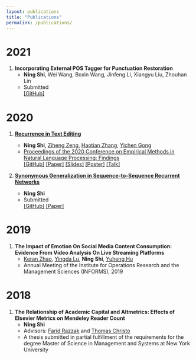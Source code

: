 ```yaml
---
layout: publications
title: "Publications"
permalink: /publications/
---
```

# 2021
1. **Incorporating External POS Tagger for Punctuation Restoration**
      * **Ning Shi**, Wei Wang, Boxin Wang, Jinfeng Li, Xiangyu Liu, Zhouhan Lin
      * Submitted  
      [[GitHub]](https://github.com/ShiningLab/POS-Tagger-for-Punctuation-Restoration)

# 2020
1. [**Recurrence in Text Editing**](https://www.aclweb.org/anthology/2020.findings-emnlp.159)
      * **Ning Shi**, [Ziheng Zeng](https://www.linkedin.com/in/ziheng-zeng-60532a179/), [Haotian Zhang](https://www.linkedin.com/in/haotian01/), [Yichen Gong](https://www.linkedin.com/in/yichengong1/)
      * [Proceedings of the 2020 Conference on Empirical Methods in Natural Language Processing: Findings](https://www.aclweb.org/anthology/volumes/2020.findings-emnlp/)  
      [[GitHub]](https://github.com/ShiningLab/Recurrent-Text-Editing) [[Paper]](https://www.aclweb.org/anthology/2020.findings-emnlp.159.pdf) [[Slides]](/assets/slides/Recurrent_Inference_in_Text_Editing.pdf) [[Poster]](/assets/posters/Recurrent_Inference_in_Text_Editing.pdf) [[Talk]](https://slideslive.com/38940648/recurrent-inference-in-text-editing)

2. [**Synonymous Generalization in Sequence-to-Sequence Recurrent Networks**](https://arxiv.org/abs/2003.06658)
      * **Ning Shi**
      * Submitted  
      [[GitHub]](https://github.com/MrShininnnnn/CECW) [[Paper]](https://arxiv.org/pdf/2003.06658.pdf)

# 2019
1. **The Impact of Emotion On Social Media Content Consumption: Evidence From Video Analysis On Live Streaming Platforms**
      * [Keran Zhao](https://www.linkedin.com/in/keran-zhao-65a2a07b/), [Yingda Lu](https://www.linkedin.com/in/yingda-lu-b4749512/), **Ning Shi**, [Yuheng Hu](https://yuhenghu.com/) 
      * Annual Meeting of the Institute for Operations Research and the Management Sciences (INFORMS), 2019

# 2018
1. **The Relationship of Academic Capital and Altmetrics: Effects of Elsevier Metrics on Mendeley Reader Count**
      * **Ning Shi**
      * Advisors: [Farid Razzak](https://www.linkedin.com/in/farrazzak/) and [Thomas Christo](https://www.linkedin.com/in/thomas-christo-ph-d-3330922/)
      * A thesis submitted in partial fulfillment of the requirements for the degree Master of Science in Management and Systems at New York University
